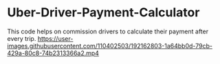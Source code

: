 # Uber-Driver-Payment-Calculator
This code helps on commission drivers to calculate their payment after every trip.
https://user-images.githubusercontent.com/110402503/192162803-1a64bb0d-79cb-429a-80c8-74b2313366a2.mp4

